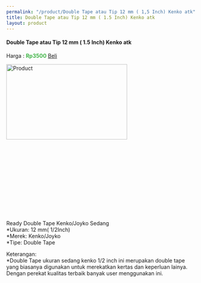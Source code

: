 ```yaml
---
permalink: "/product/Double Tape atau Tip 12 mm ( 1,5 Inch) Kenko atk"
title: Double Tape atau Tip 12 mm ( 1.5 Inch) Kenko atk
layout: product
---
```


#### Double Tape atau Tip 12 mm ( 1.5 Inch) Kenko atk

Harga : <span style="color:#42b549">**Rp3500**</span>  <a class="btn btn-success" href="http://api.whatsapp.com/send?phone={{site.whatsapp}}&text=kak saya mau beli {{page.title}} () 1 buah bayarnya di kampus ia kak %3A)" style="width:100px;">Beli</a>

<image src="{{site.baseurl}}/img/Double Tape atau Tip 12 mm ( 1.5 Inch) Kenko atk.jpg" alt="Product" width="80%" height="50%" style="max-width:400px;max-height:400px"/>

Ready Double Tape Kenko/Joyko Sedang  
*Ukuran: 12 mm( 1/2Inch)  
*Merek: Kenko/Joyko  
*Tipe: Double Tape  
  
Keterangan:  
*Double Tape ukuran sedang kenko 1/2 inch ini merupakan double tape yang biasanya digunakan untuk merekatkan kertas dan keperluan lainya. Dengan perekat kualitas terbaik banyak user menggunakan ini.